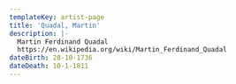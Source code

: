 ```yaml
---
templateKey: artist-page
title: 'Quadal, Martin'
description: |-
  Martin Ferdinand Quadal
  https://en.wikipedia.org/wiki/Martin_Ferdinand_Quadal
dateBirth: 28-10-1736
dateDeath: 10-1-1811
---
```


